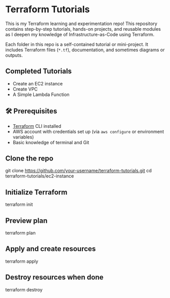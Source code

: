 # Terraform Tutorials

This is my Terraform learning and experimentation repo! This repository contains step-by-step tutorials, hands-on projects, and reusable modules as I deepen my knowledge of Infrastructure-as-Code using Terraform.

Each folder in this repo is a self-contained tutorial or mini-project. It includes Terraform files (`*.tf`), documentation, and sometimes diagrams or outputs.

## Completed Tutorials

- Create an EC2 instance
- Create VPC
- A Simple Lambda Function

## 🛠 Prerequisites

- [Terraform](https://developer.hashicorp.com/terraform/downloads) CLI installed
- AWS account with credentials set up (via `aws configure` or environment variables)
- Basic knowledge of terminal and Git


## Clone the repo
git clone https://github.com/your-username/terraform-tutorials.git
cd terraform-tutorials/ec2-instance

## Initialize Terraform
terraform init

## Preview plan
terraform plan

## Apply and create resources
terraform apply

## Destroy resources when done
terraform destroy
